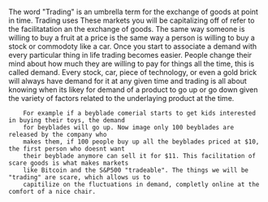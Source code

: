  The word "Trading" is an umbrella term for the exchange of goods at point in time. Trading uses
      These markets you will be capitalizing off of refer to the facilitatation an the exchange of goods.
        The same way someone is willing to buy a fruit at a price is the same way a person is willing to buy a 
        stock or commodoty like a car. Once you start to associate a demand with every particular thing in life
        trading becomes easier. People change their mind about how much they are willing to pay for things all
        the time, this is called demand. Every stock, car, piece of technology, or even a gold brick will always have demand
        for it at any given time and trading is all about knowing when its likey for demand of a product to go up or go down
        given the variety of factors related to the underlaying product at the time.

        For example if a beyblade comerial starts to get kids interested in buying their toys, the demand
        for beyblades will go up. Now image only 100 beyblades are released by the company who
        makes them, if 100 people buy up all the beyblades priced at $10, the first person who doesnt want 
        their beyblade anymore can sell it for $11. This facilitation of scare goods is what makes markets
        like Bitcoin and the S&P500 "tradeable". The things we will be "trading" are scare, which allows us to 
        capitilize on the fluctuations in demand, completly online at the comfort of a nice chair.
